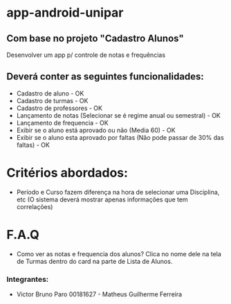 # app-android-unipar

## Com base no projeto "Cadastro Alunos"
Desenvolver um app p/ controle de notas e frequências

## Deverá conter as seguintes funcionalidades:
- Cadastro de aluno - OK
- Cadastro de turmas - OK
- Cadastro de professores - OK
- Lançamento de notas (Selecionar se é regime anual ou semestral) - OK
- Lançamento de frequencia - OK
- Exibir se o aluno está aprovado ou não (Media 60) - OK
- Exibir se o aluno esta aprovado por faltas (Não pode passar de 30% das faltas) - OK

# Critérios abordados:
- Período e Curso fazem diferença na hora de selecionar uma Disciplina, etc (O sistema deverá mostrar apenas informações que tem correlações)

# F.A.Q
- Como ver as notas e frequencia dos alunos? Clica no nome dele na tela de Turmas dentro do card na parte de Lista de Alunos.

### Integrantes:
- Victor Bruno Paro
00181627 - Matheus Guilherme Ferreira
